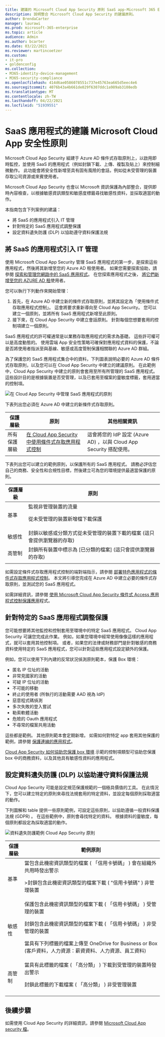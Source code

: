 ```yaml
---
title: 建議的 Microsoft Cloud App Security 原則 SaaS app-Microsoft 365 Enterprise |Microsoft 檔
description: 說明整合 Microsoft Cloud App Security 的建議原則。
author: BrendaCarter
manager: laurawi
ms.prod: microsoft-365-enterprise
ms.topic: article
audience: Admin
ms.author: bcarter
ms.date: 03/22/2021
ms.reviewer: martincoetzer
ms.custom:
- it-pro
- goldenconfig
ms.collection:
- M365-identity-device-management
- M365-security-compliance
ms.openlocfilehash: 414d6ae0586078551c737e45763ea665d5eec4e6
ms.sourcegitcommit: 4076b43a4b661de029f6307ddc1a989ab3108edb
ms.translationtype: MT
ms.contentlocale: zh-TW
ms.lasthandoff: 04/22/2021
ms.locfileid: "51939551"
---
```

# <a name="recommended-microsoft-cloud-app-security-policies-for-saas-apps"></a>SaaS 應用程式的建議 Microsoft Cloud App 安全性原則
Microsoft Cloud App Security 組建于 Azure AD 條件式存取原則上，以啟用即時監控，並使用 SaaS 的應用程式（例如封鎖下載、上傳、複製及貼上）來控制細微動作。 此功能會將安全性新增至具有固有風險的會話，例如從未受管理的裝置存取公司資源或來賓使用者。

Microsoft Cloud App Security 也會以 Microsoft 資訊保護為內部整合，提供即時內容檢查，以根據敏感資訊類型和敏感度標籤尋找敏感性資料，並採取適當的動作。

本指南包含下列案例的建議：

- 將 SaaS 的應用程式引入 IT 管理
- 針對特定的 SaaS 應用程式調整保護
- 設定資料遺失防護 (DLP) 以協助遵守資料保護法規

## <a name="bring-saas-apps-into-it-management"></a>將 SaaS 的應用程式引入 IT 管理

使用 Microsoft Cloud App Security 管理 SaaS 應用程式的第一步，是探索這些應用程式，然後將其新增至您的 Azure AD 租使用者。 如果您需要探索協助，請參閱 [探索和管理您網路中的 SaaS 應用程式](/cloud-app-security/tutorial-shadow-it)。 在您探索應用程式之後， [將它們新增至您的 AZURE AD 租](/azure/active-directory/manage-apps/add-application-portal)使用者。

您可以執行下列動作來開始管理：

1. 首先，在 Azure AD 中建立新的條件式存取原則，並將其設定為「使用條件式存取應用程式控制」。 這會將要求重新導向至 Cloud App Security。 您可以建立一個原則，並將所有 SaaS 應用程式新增至此原則。
1. 接下來，在 Cloud App Security 中建立會話原則。 針對每個您想要套用的控制項建立一個原則。

SaaS 應用程式的許可權通常是以業務存取應用程式的需求為基礎。 這些許可權可以是高度動態的。 使用雲端 App 安全性策略可確保對應用程式資料的保護，不論是否將使用者指派至與基線、敏感或高度管制保護相關聯的 Azure AD 群組。

為了保護您的 SaaS 應用程式集合中的資料，下列圖表說明必要的 Azure AD 條件式存取原則，以及您可以在 Cloud App Security 中建立的建議原則。 在此範例中，Cloud App Security 中建立的原則會套用至所有所管理的 SaaS 應用程式。 這些設計目的是根據裝置是否受管理，以及已套用至檔案的靈敏度標籤，套用適當的控制項。

![在 Cloud App Security 中管理 SaaS 應用程式的原則](../../media/microsoft-365-policies-configurations/mcas-manage-saas-apps-2.png)

下表列出您必須在 Azure AD 中建立的新條件式存取原則。

|保護層級|原則|其他相關資訊|
|---|---|---|
|所有保護層級|[在 Cloud App Security 中使用條件式存取應用程式控制](/cloud-app-security/proxy-deployment-aad#configure-integration-with-azure-ad)|這會將您的 IdP 設定 (Azure AD) ，以與 Cloud App Security 搭配使用。|
||||

下表列出您可以建立的範例原則，以保護所有的 SaaS 應用程式。 請務必評估您自己的商務、安全性和合規性目標，然後建立可為您的環境提供最適當保護的原則。

|保護層級|原則|
|---|---|
|基準|監視非管理裝置的流量 <p> 從未受管理的裝置新增檔下載保護|
|敏感性|封鎖以敏感或分類方式從未受管理的裝置下載的檔案 (這只會提供瀏覽器的存取) |
|高管制|封鎖所有裝置中標示為 [已分類的檔案] (這只會提供瀏覽器的存取) |
|||

如需設定條件式存取應用程式控制的端對端指示，請參閱 [部署特色應用程式的條件式存取應用程式控制](/cloud-app-security/proxy-deployment-aad)。 本文將引導您完成在 Azure AD 中建立必要的條件式存取原則，並測試您的 SaaS 應用程式。

如需詳細資訊，請參閱 [使用 Microsoft Cloud App Security 條件式 Access 應用程式控制保護應用](/cloud-app-security/proxy-intro-aad)程式。

## <a name="tune-protection-for-specific-saas-apps"></a>針對特定的 SaaS 應用程式調整保護

您可能想要將其他監控和控制套用至環境中的特定 SaaS 應用程式。 Cloud App Security 可讓您完成此作業。 例如，如果您環境中經常使用像像這樣的應用程式，就可以套用其他控制項。 或者，如果您的法律或財務部門是針對敏感的商務資料使用特定的 SaaS 應用程式，您可以針對這些應用程式設定額外的保護。

例如，您可以使用下列內建的反常狀況偵測原則範本，保護 Box 環境：

- 匿名 IP 位址的活動
- 非常見國家的活動
- 可疑 IP 位址的活動
- 不可能的移動
- 終止的使用者 (所執行的活動需要 AAD 視為 IdP) 
- 惡意程式碼偵測
- 多次失敗的登入嘗試
- 勒索軟體活動
- 危險的 Oauth 應用程式
- 不尋常的檔案共用活動

這些都是範例。 其他原則範本會定期新增。 如需如何對特定 app 套用其他保護的範例，請參閱 [保護連線的應用程式](/cloud-app-security/protect-connected-apps)。

[Cloud App Security 如何協助您保護 box 環境](/cloud-app-security/protect-box) 示範的控制項類型可協助您保護 box 中的商務資料，以及其他具有敏感性資料的應用程式。

## <a name="configure-data-loss-prevention-dlp-to-help-comply-with-data-protection-regulations"></a>設定資料遺失防護 (DLP) 以協助遵守資料保護法規

Cloud App Security 可能是設定規范保護規範的一個極具價值的工具。 在此情況下，您可以建立特定的原則來尋找法規套用的特定資料，並設定每個原則採取適當的動作。

下列圖解和 table 提供一些原則範例，可設定這些原則，以協助遵循一般資料保護法規 (GDPR) 。 在這些範例中，原則會尋找特定的資料。 根據資料的靈敏度，每個原則都設定為採取適當的動作。

![資料遺失防護範例 Cloud App Security 原則](../../media/microsoft-365-policies-configurations/mcas-dlp.png)

|保護層級|範例原則|
|---|---|
|基準|當包含此機密資訊類型的檔案 ( 「信用卡號碼」 ) 會在組織外共用時發出警示 <p> >封鎖包含此機密資訊類型的檔案下載 ( "信用卡號碼" ) 非管理裝置|
|敏感性|保護包含此機密資訊類型的檔案下載 ( 「信用卡號碼」 ) 受管理的裝置 <p> 封鎖包含此機密資訊類型的檔案下載 ( 「信用卡號碼」 ) 非受管理的裝置 <p> 當具有下列標籤的檔案上傳至 OneDrive for Business or Box (客戶資料，人力資源：薪資資料、人力資源、員工資料) |
|高管制|當具有此標籤的檔案 ( 「高分類」 ) 下載到受管理的裝置時發出警示 <p> 封鎖此標籤的下載檔案 ( 「高分類」 ) 非受管理裝置|
|||

## <a name="next-steps"></a>後續步驟

如需使用 Cloud App Security 的詳細資訊，請參閱 [Microsoft Cloud App security 檔](//cloud-app-security/)。
